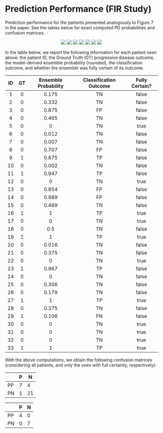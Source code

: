 # Prediction Performance (FIR Study)

Prediction performance for the patients presented analogously to Figure 7 in the paper. See the tables below for exact computed PD probabilities and confusion matrices.

<p align="center">
  <img src="./chosen_patient_1_FIR_predict_1.png">
  <img src="./chosen_patient_6_FIR_predict_1.png">
  <img src="./chosen_patient_11_FIR_predict_1.png">
  <img src="./chosen_patient_16_FIR_predict_1.png">
  <img src="./chosen_patient_21_FIR_predict_1.png">
  <img src="./chosen_patient_26_FIR_predict_1.png">
  <img src="./chosen_patient_31_FIR_predict_1.png">
</p>

In the table below, we report the following information for each patient seen above: the patient ID, the Ground Truth (GT) progressive disease outcome, the model-derived ensemble probability (rounded), the classification outcome, and whether the ensemble was fully certain of its outcome.

 ID | GT | Ensemble Probability | Classification Outcome | Fully Certain? |
| :---: | :---: | :---: | :---: | :---: |
| 1 | 0 | 0.175 | TN | false |
| 2 | 0 | 0.332 | TN | false |
| 3 | 0 | 0.875 | FP | false |
| 4 | 0 | 0.465 | TN | false |
| 5 | 0 | 0 | TN | true |
| 6 | 0 | 0.012 | TN | false |
| 7 | 0 | 0.007 | TN | false |
| 8 | 0 | 0.707 | FP | false |
| 9 | 1 | 0.875 | TP | false |
| 10 | 0 | 0.002 | TN | false |
| 11 | 1 | 0.947 | TP | false |
| 12 | 0 | 0 | TN | true |
| 13 | 0 | 0.854 | FP | false |
| 14 | 0 | 0.989 | FP | false |
| 15 | 0 | 0.489 | TN | false |
| 16 | 1 | 1 | TP | true |
| 17 | 0 | 0 | TN | true |
| 18 | 0 | 0.5 | TN | false |
| 19 | 1 | 1 | TP | true |
| 20 | 0 | 0.016 | TN | false |
| 21 | 0 | 0.375 | TN | false |
| 22 | 0 | 0 | TN | true |
| 23 | 1 | 0.967 | TP | false |
| 24 | 0 | 0 | TN | false |
| 25 | 0 | 0.306 | TN | false |
| 26 | 0 | 0.179 | TN | false |
| 27 | 1 | 1 | TP | true |
| 28 | 0 | 0.375 | TN | false |
| 29 | 1 | 0.106 | FN | false |
| 30 | 0 | 0 | TN | true |
| 31 | 0 | 0 | TN | true |
| 32 | 0 | 0 | TN | true |
| 33 | 1 | 1 | TP | true |

With the above computations, we obtain the following confusion matrices (considering all patients, and only the ones with full certainty, respectively):

|   | P | N |
|---|----|----|
| PP | 7 | 4 |
| PN | 1 | 21 |

|   | P | N |
|---|----|----|
| PP | 4 | 0 |
| PN | 0 | 7 |
